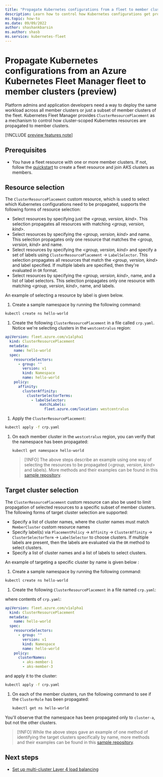 ```yaml
---
title: "Propagate Kubernetes configurations from a fleet to member clusters (preview)"
description: Learn how to control how Kubernetes configurations get propagated to all or a subset of member clusters of an Azure Kubernetes Fleet Manager fleet.
ms.topic: how-to
ms.date: 09/09/2022
author: shashankbarsin
ms.author: shasb
ms.service: kubernetes-fleet
---
```


# Propagate Kubernetes configurations from an Azure Kubernetes Fleet Manager fleet to member clusters (preview)

Platform admins and application developers need a way to deploy the same workload across all member clusters or just a subset of member clusters of the fleet. Kubernetes Fleet Manager provides `ClusterResourcePlacement` as a mechanism to control how cluster-scoped Kubernetes resources are propagated to member clusters.

[!INCLUDE [preview features note](./includes/preview/preview-callout.md)]

## Prerequisites

* You have a fleet resource with one or more member clusters. If not, follow the [quickstart](quickstart-create-fleet-and-members.md) to create a fleet resource and join AKS clusters as members.

## Resource selection

The `ClusterResourcePlacement` custom resource, which is used to select which Kubernetes configurations need to be propagated, supports the following forms of resource selection:

* Select resources by specifying just the *<group, version, kind>*. This selection propagates all resources with matching *<group, version, kind>*.
* Select resources by specifying the *<group, version, kind>* and name. This selection propagates only one resource that matches the *<group, version, kind>* and name.
* Select resources by specifying the *<group, version, kind>* and specify a set of labels using `ClusterResourcePlacement` -> `LabelSelector`. This selection propagates all resources that match the *<group, version, kind>* and label specified. If multiple labels are specified, then they're evaluated in `OR` format.
* Select resources by specifying the *<group, version, kind>*, name, and a list of label selectors. This selection propagates only one resource with matching *<group, version, kind>*, name, and labels.

An example of selecting a resource by label is given below.

1. Create a sample namespace by running the following command:

  ```bash
  kubectl create ns hello-world
  ```

1. Create the following `ClusterResourcePlacement` in a file called `crp.yaml`. Notice we're selecting clusters in the `westcentralus` region:

  ```yaml
  apiVersion: fleet.azure.com/v1alpha1
    kind: ClusterResourcePlacement
    metadata:
      name: hello-world
    spec:
      resourceSelectors:
        - group: ""
          version: v1
          kind: Namespace
          name: hello-world
      policy:
        affinity:
          clusterAffinity:
            clusterSelectorTerms:
              - labelSelector:
                  matchLabels:
                    fleet.azure.com/location: westcentralus
  ```

1. Apply the `ClusterResourcePlacement`:

  ```bash
  kubectl apply -f crp.yaml
  ```

1. On each member cluster in the `westcetralus` region, you can verify that the namespace has been propagated:

    ```
    kubectl get namespace hello-world
    ```

    > [!INFO]
    > The above steps describe an example using one way of selecting the resources to be propagated (*<group, version, kind>* and labels). More methods and their examples can be found in this [sample repository](https://github.com/Azure/AKS/tree/2022-09-11/examples/fleet/helloworld).

## Target cluster selection

The `ClusterResourcePlacement` custom resource can also be used to limit propagation of selected resources to a specific subset of member clusters. The following forms of target cluster selection are supported:

* Specify a list of cluster names, where the cluster names must match `MemberCluster` custom resource names
* Specify label(s) via `PlacementPolicy` -> `Affinity` -> `ClusterAffinity` -> `ClusterSelectorTerm` -> `LabelSelector` to choose clusters. If multiple labels are present, then the labels are evaluated via the `OR` method to select clusters.
* Specify a list of cluster names and a list of labels to select clusters.

An example of targeting a specific cluster by name is given below :

1. Create a sample namespace by running the following command:

  ```bash
  kubectl create ns hello-world
  ```

1. Create the following `ClusterResourcePlacement` in a file named `crp.yaml`:

  where contents of `crp.yaml`:

  ```yaml
  apiVersion: fleet.azure.com/v1alpha1
    kind: ClusterResourcePlacement
    metadata:
      name: hello-world
    spec:
      resourceSelectors:
        - group: ""
          version: v1
          kind: Namespace
          name: hello-world
      policy:
        clusterNames:
          - aks-member-1
          - aks-member-3
  ```

  and apply it to the cluster:

  ```bash
  kubectl apply -f crp.yaml
  ```

1. On each of the member clusters, run the following command to see if the `ClusterRole` has been propagated:

    ```bash
    kubectl get ns hello-world
    ```

  You'll observe that the namespace has been propagated only to `cluster-a`, but not the other clusters.


> [!INFO]
> While the above steps gave an example of one method of identifying the target clusters specifically by name, more methods and their examples can be found in this [sample repository](https://github.com/Azure/AKS/tree/2022-09-11/examples/fleet/helloworld).

## Next steps

* [Set up multi-cluster Layer 4 load balancing](./l4-load-balancing.md)